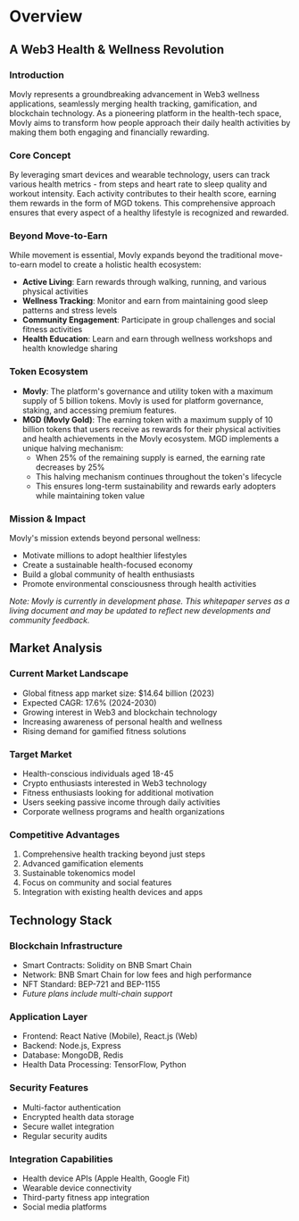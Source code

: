 # Overview

## A Web3 Health & Wellness Revolution

### Introduction
Movly represents a groundbreaking advancement in Web3 wellness applications, seamlessly merging health tracking, gamification, and blockchain technology. As a pioneering platform in the health-tech space, Movly aims to transform how people approach their daily health activities by making them both engaging and financially rewarding.

### Core Concept
By leveraging smart devices and wearable technology, users can track various health metrics - from steps and heart rate to sleep quality and workout intensity. Each activity contributes to their health score, earning them rewards in the form of MGD tokens. This comprehensive approach ensures that every aspect of a healthy lifestyle is recognized and rewarded.

### Beyond Move-to-Earn
While movement is essential, Movly expands beyond the traditional move-to-earn model to create a holistic health ecosystem:
- **Active Living**: Earn rewards through walking, running, and various physical activities
- **Wellness Tracking**: Monitor and earn from maintaining good sleep patterns and stress levels
- **Community Engagement**: Participate in group challenges and social fitness activities
- **Health Education**: Learn and earn through wellness workshops and health knowledge sharing

### Token Ecosystem
- **Movly**: The platform's governance and utility token with a maximum supply of 5 billion tokens. Movly is used for platform governance, staking, and accessing premium features.
- **MGD (Movly Gold)**: The earning token with a maximum supply of 10 billion tokens that users receive as rewards for their physical activities and health achievements in the Movly ecosystem. MGD implements a unique halving mechanism:
  - When 25% of the remaining supply is earned, the earning rate decreases by 25%
  - This halving mechanism continues throughout the token's lifecycle
  - This ensures long-term sustainability and rewards early adopters while maintaining token value

### Mission & Impact
Movly's mission extends beyond personal wellness:
- Motivate millions to adopt healthier lifestyles
- Create a sustainable health-focused economy
- Build a global community of health enthusiasts
- Promote environmental consciousness through health activities

*Note: Movly is currently in development phase. This whitepaper serves as a living document and may be updated to reflect new developments and community feedback.*

## Market Analysis
### Current Market Landscape
- Global fitness app market size: $14.64 billion (2023)
- Expected CAGR: 17.6% (2024-2030)
- Growing interest in Web3 and blockchain technology
- Increasing awareness of personal health and wellness
- Rising demand for gamified fitness solutions

### Target Market
- Health-conscious individuals aged 18-45
- Crypto enthusiasts interested in Web3 technology
- Fitness enthusiasts looking for additional motivation
- Users seeking passive income through daily activities
- Corporate wellness programs and health organizations

### Competitive Advantages
1. Comprehensive health tracking beyond just steps
2. Advanced gamification elements
3. Sustainable tokenomics model
4. Focus on community and social features
5. Integration with existing health devices and apps

## Technology Stack
### Blockchain Infrastructure
- Smart Contracts: Solidity on BNB Smart Chain
- Network: BNB Smart Chain for low fees and high performance
- NFT Standard: BEP-721 and BEP-1155
- *Future plans include multi-chain support*

### Application Layer
- Frontend: React Native (Mobile), React.js (Web)
- Backend: Node.js, Express
- Database: MongoDB, Redis
- Health Data Processing: TensorFlow, Python

### Security Features
- Multi-factor authentication
- Encrypted health data storage
- Secure wallet integration
- Regular security audits

### Integration Capabilities
- Health device APIs (Apple Health, Google Fit)
- Wearable device connectivity
- Third-party fitness app integration
- Social media platforms 
